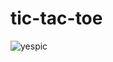 # tic-tac-toe
![yespic](https://github.com/Emiself/tic-tac-toe/assets/134303106/96455c09-e79f-4268-b8d8-27986993e8b0)
